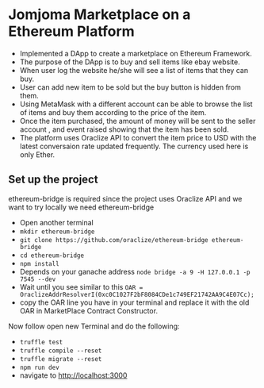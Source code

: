 # Jomjoma Marketplace on a Ethereum Platform
* Implemented a DApp to create a marketplace on Ethereum Framework.
* The purpose of the DApp is to buy and sell items like ebay website.
* When user log the website he/she will see a list of items that they can buy.
* User can add new item to be sold but the buy button is hidden from them.
* Using MetaMask with a different account can be able to browse the list of items and buy them according to the price of the item.
* Once the item purchased, the amount of money will be sent to the seller account , and event raised showing that the item has been sold.
* The platform uses Oraclize API to convert the item price to USD with the latest conversaion rate updated frequently. The currency used here is only Ether.

## Set up the project


ethereum-bridge is required since the project uses Oraclize API and we want to try locally we need ethereum-bridge 
- Open another terminal 
- `mkdir ethereum-bridge`
- `git clone https://github.com/oraclize/ethereum-bridge ethereum-bridge`
- `cd ethereum-bridge`
- `npm install`
- Depends on your ganache address `node bridge -a 9 -H 127.0.0.1 -p 7545 --dev`
- Wait until you see similar to this `OAR = OraclizeAddrResolverI(0xc0C1027F2bF8084CDe1c749EF21742AA9C4E07Cc);`
- copy the OAR line you have in your terminal and replace it with the old OAR in MarketPlace Contract Constructor.

Now follow open new Terminal and do the following: 

- `truffle test`
- `truffle compile --reset`
- `truffle migrate --reset`
- `npm run dev`
- navigate to [http://localhost:3000](http://localhost:3000)

